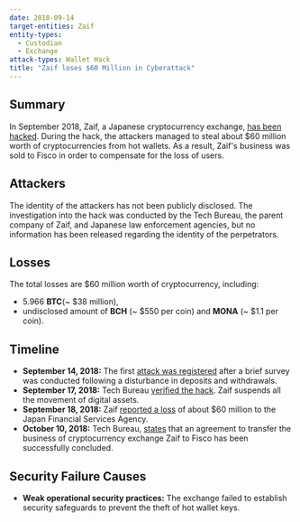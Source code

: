 ```yaml
---
date: 2018-09-14
target-entities: Zaif
entity-types:
  - Custodian
  - Exchange
attack-types: Wallet Hack
title: "Zaif loses $60 Million in Cyberattack"
---
```


## Summary

In September 2018, Zaif, a Japanese cryptocurrency exchange, [has been hacked](https://cointelegraph.com/news/japanese-cryptocurrency-exchange-hacked-59-million-in-losses-reported). During the hack, the attackers managed to steal about $60 million worth of cryptocurrencies from hot wallets. As a result, Zaif's business was sold to Fisco in order to compensate for the loss of users.

## Attackers

The identity of the attackers has not been publicly disclosed. The investigation into the hack was conducted by the Tech Bureau, the parent company of Zaif, and Japanese law enforcement agencies, but no information has been released regarding the identity of the perpetrators.

## Losses

The total losses are $60 million worth of cryptocurrency, including:
- 5.966 **BTC**(~ $38 million),
- undisclosed amount of **BCH** (~ $550 per coin) and **MONA** (~ $1.1 per coin).

## Timeline

- **September 14, 2018:** The first [attack was registered](https://www.ibtimes.com/cryptocurrency-exchange-zaif-hacked-60-million-worth-tokens-stolen-operations-2718453) after a brief survey was conducted following a disturbance in deposits and withdrawals.
- **September 17, 2018:** Tech Bureau [verified the hack](https://crypto.news/japanese-exchange-zaif-crypto-hack-loses-60-million/). Zaif suspends all the movement of digital assets.
- **September 18, 2018:** Zaif [reported a loss](https://cryptonews.net/editorial/investments/zaif-case-or-why-japanese-exchanges-lost-518-million-for-six-months/) of about $60 million to the Japan Financial Services Agency.
- **October 10, 2018:** Tech Bureau, [states](https://cointelegraph.com/news/hacked-japanese-crypto-exchange-zaif-releases-financial-support-plan-for-customer-assets) that an agreement to transfer the business of cryptocurrency exchange Zaif to Fisco has been successfully concluded.

## Security Failure Causes

- **Weak operational security practices:** The exchange failed to establish security safeguards to prevent the theft of hot wallet keys.

